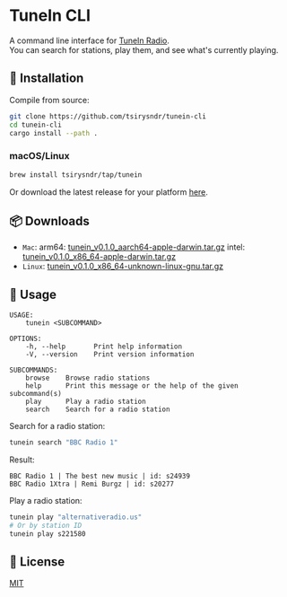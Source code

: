# TuneIn CLI

A command line interface for [TuneIn Radio](https://tunein.com).<br />
You can search for stations, play them, and see what's currently playing.

## 🚚 Installation

Compile from source:
```bash
git clone https://github.com/tsirysndr/tunein-cli
cd tunein-cli
cargo install --path .
```

### macOS/Linux

```bash
brew install tsirysndr/tap/tunein
```
Or download the latest release for your platform [here](https://github.com/tsirysndr/tunein-cli/releases).

## 📦 Downloads
- `Mac`: arm64: [tunein_v0.1.0_aarch64-apple-darwin.tar.gz](https://github.com/tsirysndr/tunein-cli/releases/download/v0.1.0/tunein_v0.1.0_aarch64-apple-darwin.tar.gz) intel: [tunein_v0.1.0_x86_64-apple-darwin.tar.gz](https://github.com/tsirysndr/tunein-cli/releases/download/v0.1.0/tunein_v0.1.0_x86_64-apple-darwin.tar.gz)
- `Linux`: [tunein_v0.1.0_x86_64-unknown-linux-gnu.tar.gz](https://github.com/tsirysndr/tunein-cli/releases/download/v0.1.0/tunein_v0.1.0_x86_64-unknown-linux-gnu.tar.gz)
## 🚀 Usage
```
USAGE:
    tunein <SUBCOMMAND>

OPTIONS:
    -h, --help       Print help information
    -V, --version    Print version information

SUBCOMMANDS:
    browse    Browse radio stations
    help      Print this message or the help of the given subcommand(s)
    play      Play a radio station
    search    Search for a radio station
```

Search for a radio station:
```bash
tunein search "BBC Radio 1"
```
Result:
```
BBC Radio 1 | The best new music | id: s24939
BBC Radio 1Xtra | Remi Burgz | id: s20277
```

Play a radio station:
```bash
tunein play "alternativeradio.us"
# Or by station ID
tunein play s221580
```


## 📝 License
[MIT](LICENSE)

